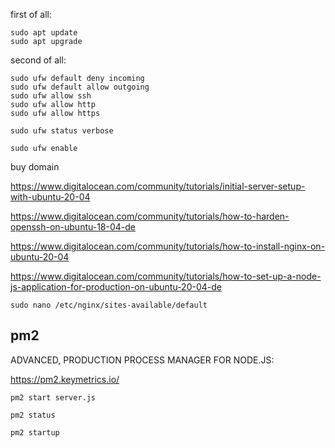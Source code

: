 first of all: 

```
sudo apt update
sudo apt upgrade
```

second of all: 

```
sudo ufw default deny incoming
sudo ufw default allow outgoing
sudo ufw allow ssh
sudo ufw allow http
sudo ufw allow https
```

```
sudo ufw status verbose
```
```
sudo ufw enable
```

buy domain


https://www.digitalocean.com/community/tutorials/initial-server-setup-with-ubuntu-20-04

https://www.digitalocean.com/community/tutorials/how-to-harden-openssh-on-ubuntu-18-04-de

https://www.digitalocean.com/community/tutorials/how-to-install-nginx-on-ubuntu-20-04

https://www.digitalocean.com/community/tutorials/how-to-set-up-a-node-js-application-for-production-on-ubuntu-20-04-de

`sudo nano /etc/nginx/sites-available/default`

## pm2
ADVANCED, PRODUCTION PROCESS MANAGER FOR NODE.JS: 

https://pm2.keymetrics.io/

`pm2 start server.js`

`pm2 status`

`pm2 startup`
